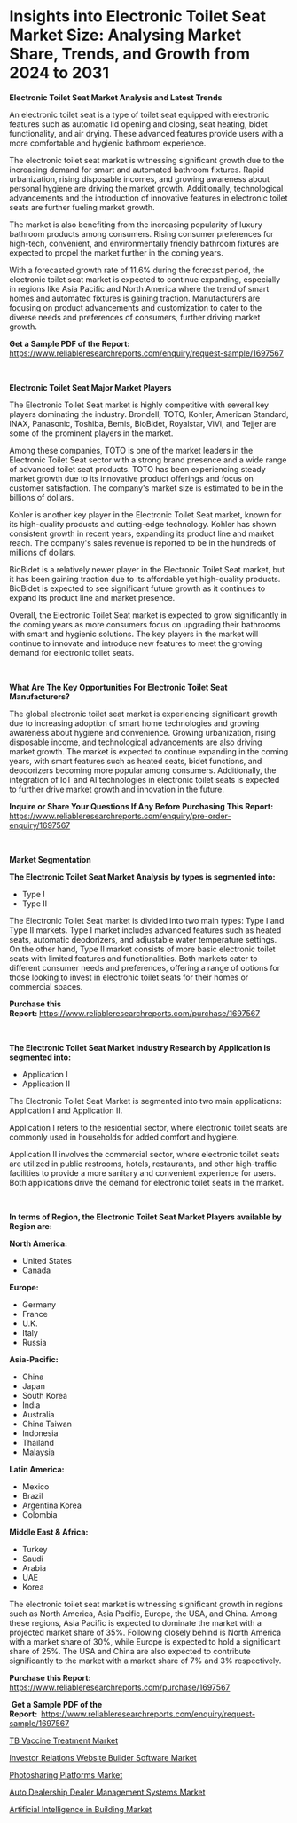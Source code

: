 <p><h1>Insights into Electronic Toilet Seat Market Size: Analysing Market Share, Trends, and Growth from 2024 to 2031</h1></p><p><strong>Electronic Toilet Seat Market Analysis and Latest Trends</strong></p>
<p><p>An electronic toilet seat is a type of toilet seat equipped with electronic features such as automatic lid opening and closing, seat heating, bidet functionality, and air drying. These advanced features provide users with a more comfortable and hygienic bathroom experience.</p><p>The electronic toilet seat market is witnessing significant growth due to the increasing demand for smart and automated bathroom fixtures. Rapid urbanization, rising disposable incomes, and growing awareness about personal hygiene are driving the market growth. Additionally, technological advancements and the introduction of innovative features in electronic toilet seats are further fueling market growth.</p><p>The market is also benefiting from the increasing popularity of luxury bathroom products among consumers. Rising consumer preferences for high-tech, convenient, and environmentally friendly bathroom fixtures are expected to propel the market further in the coming years.</p><p>With a forecasted growth rate of 11.6% during the forecast period, the electronic toilet seat market is expected to continue expanding, especially in regions like Asia Pacific and North America where the trend of smart homes and automated fixtures is gaining traction. Manufacturers are focusing on product advancements and customization to cater to the diverse needs and preferences of consumers, further driving market growth.</p></p>
<p><strong>Get a Sample PDF of the Report:&nbsp;</strong> <a href="https://www.reliableresearchreports.com/enquiry/request-sample/1697567">https://www.reliableresearchreports.com/enquiry/request-sample/1697567</a></p>
<p>&nbsp;</p>
<p><strong>Electronic Toilet Seat Major Market Players</strong></p>
<p><p>The Electronic Toilet Seat market is highly competitive with several key players dominating the industry. Brondell, TOTO, Kohler, American Standard, INAX, Panasonic, Toshiba, Bemis, BioBidet, Royalstar, ViVi, and Tejjer are some of the prominent players in the market. </p><p>Among these companies, TOTO is one of the market leaders in the Electronic Toilet Seat sector with a strong brand presence and a wide range of advanced toilet seat products. TOTO has been experiencing steady market growth due to its innovative product offerings and focus on customer satisfaction. The company's market size is estimated to be in the billions of dollars.</p><p>Kohler is another key player in the Electronic Toilet Seat market, known for its high-quality products and cutting-edge technology. Kohler has shown consistent growth in recent years, expanding its product line and market reach. The company's sales revenue is reported to be in the hundreds of millions of dollars.</p><p>BioBidet is a relatively newer player in the Electronic Toilet Seat market, but it has been gaining traction due to its affordable yet high-quality products. BioBidet is expected to see significant future growth as it continues to expand its product line and market presence.</p><p>Overall, the Electronic Toilet Seat market is expected to grow significantly in the coming years as more consumers focus on upgrading their bathrooms with smart and hygienic solutions. The key players in the market will continue to innovate and introduce new features to meet the growing demand for electronic toilet seats.</p></p>
<p>&nbsp;</p>
<p><strong>What Are The Key Opportunities For Electronic Toilet Seat Manufacturers?</strong></p>
<p><p>The global electronic toilet seat market is experiencing significant growth due to increasing adoption of smart home technologies and growing awareness about hygiene and convenience. Growing urbanization, rising disposable income, and technological advancements are also driving market growth. The market is expected to continue expanding in the coming years, with smart features such as heated seats, bidet functions, and deodorizers becoming more popular among consumers. Additionally, the integration of IoT and AI technologies in electronic toilet seats is expected to further drive market growth and innovation in the future.</p></p>
<p><strong>Inquire or Share Your Questions If Any Before Purchasing This Report:</strong> <a href="https://www.reliableresearchreports.com/enquiry/pre-order-enquiry/1697567">https://www.reliableresearchreports.com/enquiry/pre-order-enquiry/1697567</a></p>
<p>&nbsp;</p>
<p><strong>Market Segmentation</strong></p>
<p><strong>The Electronic Toilet Seat Market Analysis by types is segmented into:</strong></p>
<p><ul><li>Type I</li><li>Type II</li></ul></p>
<p><p>The Electronic Toilet Seat market is divided into two main types: Type I and Type II markets. Type I market includes advanced features such as heated seats, automatic deodorizers, and adjustable water temperature settings. On the other hand, Type II market consists of more basic electronic toilet seats with limited features and functionalities. Both markets cater to different consumer needs and preferences, offering a range of options for those looking to invest in electronic toilet seats for their homes or commercial spaces.</p></p>
<p><strong>Purchase this Report:&nbsp;</strong><a href="https://www.reliableresearchreports.com/purchase/1697567">https://www.reliableresearchreports.com/purchase/1697567</a></p>
<p>&nbsp;</p>
<p><strong>The Electronic Toilet Seat Market Industry Research by Application is segmented into:</strong></p>
<p><ul><li>Application I</li><li>Application II</li></ul></p>
<p><p>The Electronic Toilet Seat Market is segmented into two main applications: Application I and Application II. </p><p>Application I refers to the residential sector, where electronic toilet seats are commonly used in households for added comfort and hygiene. </p><p>Application II involves the commercial sector, where electronic toilet seats are utilized in public restrooms, hotels, restaurants, and other high-traffic facilities to provide a more sanitary and convenient experience for users. Both applications drive the demand for electronic toilet seats in the market.</p></p>
<p>&nbsp;</p>
<p><strong>In terms of Region, the Electronic Toilet Seat Market Players available by Region are:</strong></p>
<p>
    <p> <strong> North America: </strong>
        <ul>
            <li>United States</li>
            <li>Canada</li>
        </ul>
        </p> 
    <p> <strong> Europe: </strong>
        <ul>
            <li>Germany</li>
            <li>France</li>
            <li>U.K.</li>
            <li>Italy</li>
            <li>Russia</li>
        </ul>
        </p> 
    <p> <strong> Asia-Pacific: </strong>
        <ul>
            <li>China</li>
            <li>Japan</li>
            <li>South Korea</li>
            <li>India</li>
            <li>Australia</li>
            <li>China Taiwan</li>
            <li>Indonesia</li>
            <li>Thailand</li>
            <li>Malaysia</li>
        </ul>
        </p> 
    <p> <strong> Latin America: </strong>
        <ul>
            <li>Mexico</li>
            <li>Brazil</li>
            <li>Argentina Korea</li>
            <li>Colombia</li>
        </ul>
        </p> 
    <p> <strong> Middle East & Africa: </strong>
        <ul>
            <li>Turkey</li>
            <li>Saudi</li>
            <li>Arabia</li>
            <li>UAE</li>
            <li>Korea</li>
        </ul>
    </p>
    </p>
<p><p>The electronic toilet seat market is witnessing significant growth in regions such as North America, Asia Pacific, Europe, the USA, and China. Among these regions, Asia Pacific is expected to dominate the market with a projected market share of 35%. Following closely behind is North America with a market share of 30%, while Europe is expected to hold a significant share of 25%. The USA and China are also expected to contribute significantly to the market with a market share of 7% and 3% respectively.</p></p>
<p><strong>Purchase this Report: </strong><a href="https://www.reliableresearchreports.com/purchase/1697567">https://www.reliableresearchreports.com/purchase/1697567</a></p>
<p>&nbsp;<strong>Get a Sample PDF of the Report:&nbsp;&nbsp;</strong><a href="https://www.reliableresearchreports.com/enquiry/request-sample/1697567">https://www.reliableresearchreports.com/enquiry/request-sample/1697567</a></p>
<p><strong></strong></p>
<p><p><a href="https://medium.com/@smriti.reportprime/tb-vaccine-treatment-market-size-market-outlook-and-market-forecast-2024-to-2031-e28a5d89365f">TB Vaccine Treatment Market</a></p><p><a href="https://medium.com/@smriti.reportprime/investor-relations-website-builder-software-market-insights-into-market-cagr-market-trends-and-bd19ca437948">Investor Relations Website Builder Software Market</a></p><p><a href="https://medium.com/@smriti.reportprime/photosharing-platforms-market-insights-into-market-cagr-market-trends-and-growth-strategies-5bcb67c1b4f6">Photosharing Platforms Market</a></p><p><a href="https://medium.com/@smriti.reportprime/auto-dealership-dealer-management-systems-market-size-and-market-trends-complete-industry-overview-03a0191ecbad">Auto Dealership Dealer Management Systems Market</a></p><p><a href="https://medium.com/@smriti.reportprime/artificial-intelligence-in-building-market-report-reveals-the-latest-trends-and-growth-e73b10b8511b">Artificial Intelligence in Building Market</a></p></p>